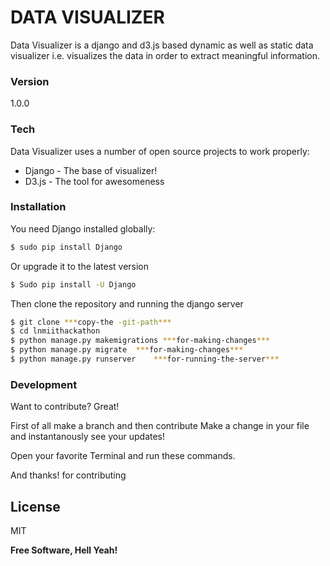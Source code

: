 # DATA VISUALIZER

Data Visualizer is a django and d3.js based dynamic as well as static data visualizer i.e. visualizes the data in order to extract meaningful information.


### Version
1.0.0

### Tech

Data Visualizer uses a number of open source projects to work properly:

* Django - The base of visualizer!
* D3.js - The tool for awesomeness

### Installation

You need Django installed globally:

```sh
$ sudo pip install Django
```
Or upgrade it to the latest version
```sh
$ Sudo pip install -U Django
```
Then clone the repository and running the django server
```sh
$ git clone ***copy-the -git-path***
$ cd lnmiithackathon
$ python manage.py makemigrations ***for-making-changes***
$ python manage.py migrate  ***for-making-changes***
$ python manage.py runserver    ***for-running-the-server***
```

### Development

Want to contribute? Great!

First of all make a branch and then contribute
Make a change in your file and instantanously see your updates!

Open your favorite Terminal and run these commands.

And thanks! for contributing


License
----

MIT


**Free Software, Hell Yeah!**


